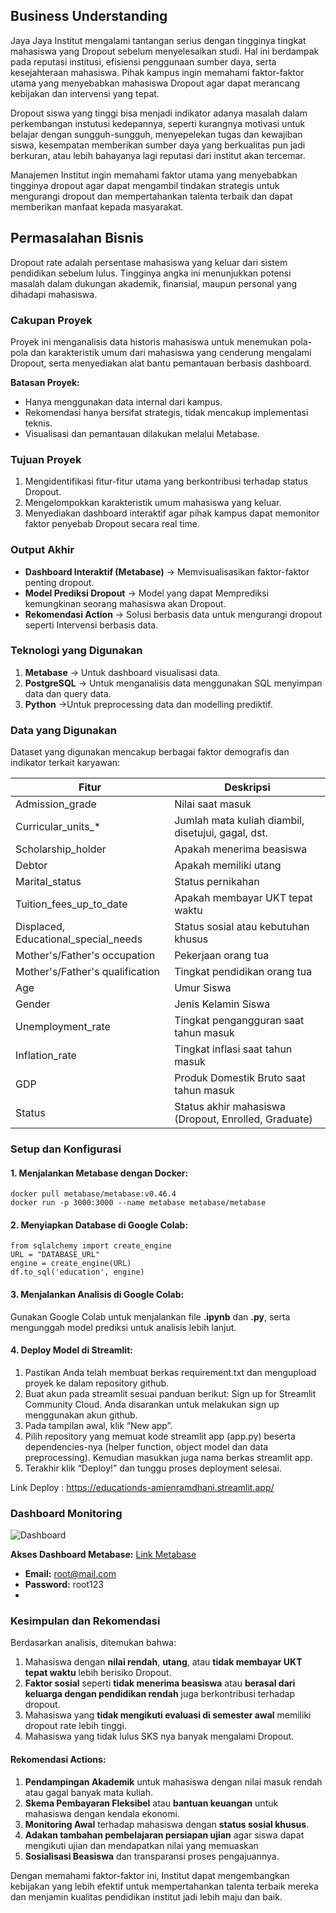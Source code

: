 ## Business Understanding
Jaya Jaya Institut mengalami tantangan serius dengan tingginya tingkat mahasiswa yang Dropout sebelum menyelesaikan studi. Hal ini berdampak pada reputasi institusi, efisiensi penggunaan sumber daya, serta kesejahteraan mahasiswa.
Pihak kampus ingin memahami faktor-faktor utama yang menyebabkan mahasiswa Dropout agar dapat merancang kebijakan dan intervensi yang tepat.

Dropout siswa yang tinggi bisa menjadi indikator adanya masalah dalam perkembangan instutusi kedepannya, seperti kurangnya motivasi untuk belajar dengan sungguh-sungguh, menyepelekan tugas dan kewajiban siswa, kesempatan memberikan sumber daya yang berkualitas pun jadi berkuran, atau lebih bahayanya lagi reputasi dari institut akan tercemar.

Manajemen Institut ingin memahami faktor utama yang menyebabkan tingginya dropout agar dapat mengambil tindakan strategis untuk mengurangi dropout dan mempertahankan talenta terbaik dan dapat memberikan manfaat kepada masyarakat.

## Permasalahan Bisnis
Dropout rate adalah persentase mahasiswa yang keluar dari sistem pendidikan sebelum lulus. Tingginya angka ini menunjukkan potensi masalah dalam dukungan akademik, finansial, maupun personal yang dihadapi mahasiswa.

### **Cakupan Proyek**
Proyek ini menganalisis data historis mahasiswa untuk menemukan pola-pola dan karakteristik umum dari mahasiswa yang cenderung mengalami Dropout, serta menyediakan alat bantu pemantauan berbasis dashboard.

**Batasan Proyek:**
- Hanya menggunakan data internal dari kampus.
- Rekomendasi hanya bersifat strategis, tidak mencakup implementasi teknis.
- Visualisasi dan pemantauan dilakukan melalui Metabase.

### **Tujuan Proyek**
1. Mengidentifikasi fitur-fitur utama yang berkontribusi terhadap status Dropout.
2. Mengelompokkan karakteristik umum mahasiswa yang keluar.
3. Menyediakan dashboard interaktif agar pihak kampus dapat memonitor faktor penyebab Dropout secara real time.

### **Output Akhir**
- **Dashboard Interaktif (Metabase)** → Memvisualisasikan faktor-faktor penting dropout.
- **Model Prediksi Dropout** →  Model yang dapat Memprediksi kemungkinan seorang mahasiswa akan Dropout.
- **Rekomendasi Action** → Solusi berbasis data untuk mengurangi dropout seperti Intervensi berbasis data.

### **Teknologi yang Digunakan**
1. **Metabase** → Untuk dashboard visualisasi data.
2. **PostgreSQL** → Untuk menganalisis data menggunakan SQL menyimpan data dan query data.
3. **Python** →Untuk preprocessing data dan modelling prediktif.

### **Data yang Digunakan**
Dataset yang digunakan mencakup berbagai faktor demografis dan indikator terkait karyawan:

| Fitur                 | Deskripsi                                      |
|-----------------------|----------------------------------------------|
| Admission_grade           | Nilai saat masuk                             |
| Curricular_units_*            | Jumlah mata kuliah diambil, disetujui, gagal, dst.                        |
| Scholarship_holder                  | Apakah menerima beasiswa                               |
| Debtor               | Apakah memiliki utang                                |
| Marital_status        | Status pernikahan                           |
| Tuition_fees_up_to_date           | Apakah membayar UKT tepat waktu                   |
| Displaced, Educational_special_needs              | Status sosial atau kebutuhan khusus                             |
| Mother's/Father's occupation             | Pekerjaan orang tua                   |
| Mother's/Father's qualification        | Tingkat pendidikan orang tua                          |
| Age    | Umur Siswa           |
| Gender      | Jenis Kelamin Siswa                    |
| Unemployment_rate            | Tingkat pengangguran saat tahun masuk            |
| Inflation_rate     | Tingkat inflasi saat tahun masuk             |
| GDP    | Produk Domestik Bruto saat tahun masuk                       |
| Status       | Status akhir mahasiswa (Dropout, Enrolled, Graduate)                   |

### **Setup dan Konfigurasi**
#### **1. Menjalankan Metabase dengan Docker:**
```
docker pull metabase/metabase:v0.46.4
docker run -p 3000:3000 --name metabase metabase/metabase
```
#### **2. Menyiapkan Database di Google Colab:**
```
from sqlalchemy import create_engine
URL = "DATABASE_URL"
engine = create_engine(URL)
df.to_sql('education', engine)
```
#### **3. Menjalankan Analisis di Google Colab:**
Gunakan Google Colab untuk menjalankan file **.ipynb** dan **.py**, serta mengunggah model prediksi untuk analisis lebih lanjut.

#### **4. Deploy Model di Streamlit:**
1. Pastikan Anda telah membuat berkas requirement.txt dan mengupload proyek ke dalam repository github.
2. Buat akun pada streamlit sesuai panduan berikut: Sign up for Streamlit Community Cloud. Anda disarankan untuk melakukan sign up menggunakan akun github.
3. Pada tampilan awal, klik “New app”.
4. Pilih repository yang memuat kode streamlit app (app.py) beserta dependencies-nya (helper function, object model dan data preprocessing). Kemudian masukkan juga nama berkas streamlit app.
5. Terakhir klik “Deploy!” dan tunggu proses deployment selesai.

Link Deploy : https://educationds-amienramdhani.streamlit.app/ 
### **Dashboard Monitoring**
![Dashboard](https://i.ibb.co.com/5XfdXzwj/Screenshot-300.png "Dashboard")

**Akses Dashboard Metabase:**
[Link Metabase](https://drive.google.com/file/d/1XhoSO7on8UOrifsvj2dUoUvub2fU7TqI/view?usp=sharing)
- **Email:** root@mail.com
- **Password:** root123
- 
### **Kesimpulan dan Rekomendasi**
Berdasarkan analisis, ditemukan bahwa:
1. Mahasiswa dengan **nilai rendah**, **utang**, atau **tidak membayar UKT tepat waktu** lebih berisiko Dropout.
2. **Faktor sosial** seperti **tidak menerima beasiswa** atau **berasal dari keluarga dengan pendidikan rendah** juga berkontribusi terhadap dropout.
3. Mahasiswa yang **tidak mengikuti evaluasi di semester awal** memiliki dropout rate lebih tinggi.
4. Mahasiswa yang tidak lulus SKS nya banyak mengalami Dropout.

#### **Rekomendasi Actions:**
1. **Pendampingan Akademik** untuk mahasiswa dengan nilai masuk rendah atau gagal banyak mata kuliah.
2. **Skema Pembayaran Fleksibel** atau **bantuan keuangan** untuk mahasiswa dengan kendala ekonomi.
3. **Monitoring Awal** terhadap mahasiswa dengan **status sosial khusus**.
4. **Adakan tambahan pembelajaran persiapan ujian** agar siswa dapat mengikuti ujian dan mendapatkan nilai yang memuaskan
5. **Sosialisasi Beasiswa** dan transparansi proses pengajuannya.

Dengan memahami faktor-faktor ini, Institut dapat mengembangkan kebijakan yang lebih efektif untuk mempertahankan talenta terbaik mereka dan menjamin kualitas pendidikan institut jadi lebih maju dan baik.
